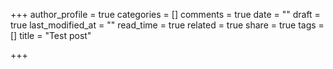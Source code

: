 +++
author_profile = true
categories = []
comments = true
date = ""
draft = true
last_modified_at = ""
read_time = true
related = true
share = true
tags = []
title = "Test post"

+++
